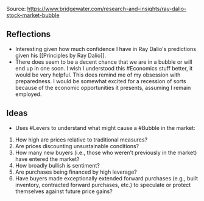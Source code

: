 Source: https://www.bridgewater.com/research-and-insights/ray-dalio-stock-market-bubble

## Reflections
- Interesting given how much confidence I have in Ray Dalio's predictions given his [[Principles by Ray Dalio]]. 
- There does seem to be a decent chance that we are in a bubble or will end up in one soon. I wish I understood this #Economics stuff better, it would be very helpful. This does remind me of my obsession with preparedness. I would be somewhat excited for a recession of sorts because of the economic opportunities it presents, assuming I remain employed.

## Ideas
- Uses #Levers to understand what might cause a #Bubble in the market: 
1.  How high are prices relative to traditional measures?
2.  Are prices discounting unsustainable conditions?
3.  How many new buyers (i.e., those who weren’t previously in the market) have entered the market?
4.  How broadly bullish is sentiment?
5.  Are purchases being financed by high leverage?
6.  Have buyers made exceptionally extended forward purchases (e.g., built inventory, contracted forward purchases, etc.) to speculate or protect themselves against future price gains?